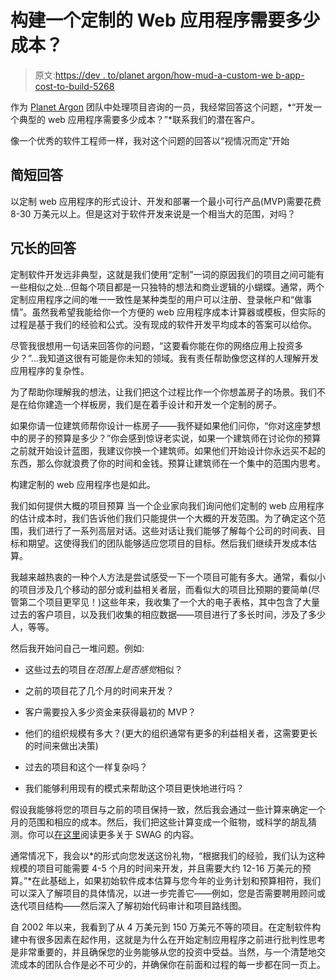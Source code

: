 # 构建一个定制的 Web 应用程序需要多少成本？

> 原文:[https://dev . to/planet argon/how-mud-a-custom-we b-app-cost-to-build-5268](https://dev.to/planetargon/how-much-does-a-custom-web-app-cost-to-build-5268)

作为 [Planet Argon](https://www.planetargon.com/) 团队中处理项目咨询的一员，我经常回答这个问题，*“开发一个典型的 web 应用程序需要多少成本？”*联系我们的潜在客户。

像一个优秀的软件工程师一样，我对这个问题的回答以“视情况而定”开始

## 简短回答

以定制 web 应用程序的形式设计、开发和部署一个最小可行产品(MVP)需要花费 8-30 万美元以上。但是这对于软件开发来说是一个相当大的范围，对吗？

## 冗长的回答

定制软件开发远非典型，这就是我们使用“定制”一词的原因我们的项目之间可能有一些相似之处…但每个项目都是一只独特的想法和商业逻辑的小蝴蝶。通常，两个定制应用程序之间的唯一一致性是某种类型的用户可以注册、登录帐户和“做事情”。虽然我希望我能给你一个方便的 web 应用程序成本计算器或模板，但实际的过程是基于我们的经验和公式。没有现成的软件开发平均成本的答案可以给你。

尽管我很想用一句话来回答你的问题，“这要看你能在你的网络应用上投资多少？”…我知道这很有可能是你未知的领域。我有责任帮助像您这样的人理解开发应用程序的复杂性。

为了帮助你理解我的想法，让我们把这个过程比作一个你想盖房子的场景。我们不是在给你建造一个样板房，我们是在着手设计和开发一个定制的房子。

如果你请一位建筑师帮你设计一栋房子——我怀疑如果他们问你，“你对这座梦想中的房子的预算是多少？”你会感到惊讶老实说，如果一个建筑师在讨论你的预算之前就开始设计蓝图，我建议你换一个建筑师。如果他们开始设计你永远买不起的东西，那么你就浪费了你的时间和金钱。预算让建筑师在一个集中的范围内思考。

构建定制的 web 应用程序也是如此。

我们如何提供大概的项目预算
当一个企业家向我们询问他们定制的 web 应用程序的估计成本时，我们告诉他们我们只能提供一个大概的开发范围。为了确定这个范围，我们进行了一系列高层对话。这些对话让我们能够了解每个公司的时间表、目标和期望。这使得我们的团队能够适应您项目的目标。然后我们继续开发成本估算。

我越来越热衷的一种个人方法是尝试感受一下一个项目可能有多大。通常，看似小的项目涉及几个移动的部分或利益相关者层，而看似大的项目比预期的要简单(尽管第二个项目更罕见！)这些年来，我收集了一个大的电子表格，其中包含了大量过去的客户项目，以及我们收集的相应数据——项目进行了多长时间，涉及了多少人，等等。

然后我开始问自己一堆问题。例如:

*   这些过去的项目*在范围上是否感觉*相似？

*   之前的项目花了几个月的时间来开发？

*   客户需要投入多少资金来获得最初的 MVP？

*   他们的组织规模有多大？(更大的组织通常有更多的利益相关者，这需要更长的时间来做出决策)

*   过去的项目和这个一样复杂吗？

*   我们能够利用现有的模式来帮助这个项目更快地进行吗？

假设我能够将您的项目与之前的项目保持一致，然后我会通过一些计算来确定一个月的范围和相应的成本。然后，我们把这些计算变成一个赃物，或科学的胡乱猜测。你可以[在这里](http://blog.planetargon.com/entries/wtf-is-a-swag)阅读更多关于 SWAG 的内容。

通常情况下，我会以*的形式向您发送这份礼物，“根据我们的经验，我们认为这种规模的项目可能需要 4-5 个月的时间来开发，并且需要大约 12-16 万美元的预算。”*在此基础上，如果初始软件成本估算与您今年的业务计划和预算相符，我们可以深入了解项目的具体情况，以进一步完善它——例如，您是否需要聘用顾问或迭代项目结构——然后深入了解初始代码审计和项目路线图。

自 2002 年以来，我看到了从 4 万美元到 150 万美元不等的项目。在定制软件构建中有很多因素在起作用，这就是为什么在开始定制应用程序之前进行批判性思考是非常重要的，并且确保您的业务能够从您的投资中受益。当然，与一个清楚地交流成本的团队合作是必不可少的，并确保你在前面和过程的每一步都在同一页上。